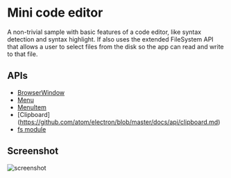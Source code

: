 # Mini code editor

A non-trivial sample with basic features of a code editor, like syntax detection and syntax highlight. If also uses the extended FileSystem API that allows a user to select files from the disk so the app can read and write to that file.


## APIs

* [BrowserWindow](https://github.com/atom/electron/blob/master/docs/api/browser-window.md)
* [Menu](https://github.com/atom/electron/blob/master/docs/api/menu.md)
* [MenuItem](https://github.com/atom/electron/blob/master/docs/api/menu-item.md)
* [Clipboard] (https://github.com/atom/electron/blob/master/docs/api/clipboard.md)
* [fs module](http://nodejs.org/api/fs.html)

## Screenshot

![screenshot](/mini-code-editor/screenshot/screenshot.png)
